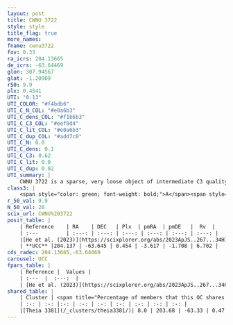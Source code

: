 ```yaml
---
layout: post
title: CWNU 3722
style: style
title_flag: true
more_names: 
fname: cwnu3722
fov: 0.33
ra_icrs: 204.13665
de_icrs: -63.64469
glon: 307.94567
glat: -1.20909
r50: 9.9
plx: 0.4541
UTI: "0.13"
UTI_COLOR: "#f4bdb6"
UTI_C_N_COL: "#e0a6b3"
UTI_C_dens_COL: "#f1b6b3"
UTI_C_C3_COL: "#eef8d4"
UTI_C_lit_COL: "#e0a6b3"
UTI_C_dup_COL: "#add7c0"
UTI_C_N: 0.0
UTI_C_dens: 0.1
UTI_C_C3: 0.62
UTI_C_lit: 0.0
UTI_C_dup: 0.92
UTI_summary: |
    CWNU 3722 is a sparse, very loose object of intermediate C3 quality. It was recently reported in the literature.<br><br>This is very likely a unique object, which shares a very small percentage of members with at least one previously reported entry.<br><br><span style="color: #99180f; font-weight: bold;">Warning: </span>contains less than 25 stars with <i>P>0.5</i> estimated.
class3: |
    <span style="color: green; font-weight: bold;">A</span><span style="color: red; font-weight: bold;">C</span>
r_50_val: 9.9
N_50_val: 20
scix_url: CWNU%203722
posit_table: |
    | Reference    | RA    | DEC   | Plx  | pmRA  | pmDE   |  Rv  |
    | :---         | :---: | :---: | :---: | :---: | :---: | :---: |
    |[He et al. (2023)](https://scixplorer.org/abs/2023ApJS..267...34H) | 204.207 | -63.609 | 0.454 | -3.573 | -1.677 | -- |
    | **UCC** |204.137 | -63.645 | 0.454 | -3.617 | -1.708 | 6.702 | 
cds_radec: 204.13665,-63.64469
carousel: UCC
fpars_table: |
    | Reference |  Values |
    | :---  |  :---:  |
    | [He et al. (2023)](https://scixplorer.org/abs/2023ApJS..267...34H) | `A0=0.05, m-M=11.6, logA=6.8` |
shared_table: |
    | Cluster | <span title="Percentage of members that this OC shares with the ones listed">%</span>   | RA   | DEC   | Plx   | pmRA  | pmDE  | Rv | UTI |
    | :-: | :-: |:-: | :-: | :-: | :-: | :-: | :-: | :-: |
    |[Theia 3381](/_clusters/theia3381/)| 8.0 | 203.68 | -63.33 | 0.47 | -3.82 | -1.63 | -- |0.48 |
---
```

